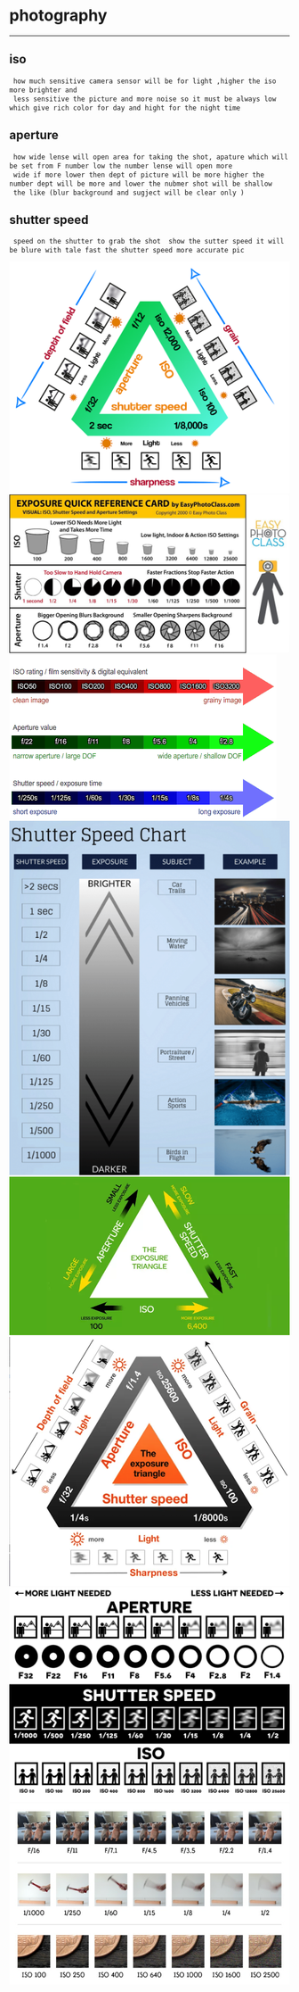 # photography

---
## iso
```
 how much sensitive camera sensor will be for light ,higher the iso more brighter and 
 less sensitive the picture and more noise so it must be always low which give rich color for day and hight for the night time 
```
## aperture 
```
 how wide lense will open area for taking the shot, apature which will be set from F number low the number lense will open more 
 wide if more lower then dept of picture will be more higher the number dept will be more and lower the nubmer shot will be shallow 
 the like (blur background and sugject will be clear only )
 ```
## shutter speed 
```
 speed on the shutter to grab the shot  show the sutter speed it will be blure with tale fast the shutter speed more accurate pic 
```


![img](./image/trignagele.png)
![img](./image/exposure-quick.png)
![img](./image/image1.gif)
![img](./image/image2.png)
![img](./image/image3.jpg.webp)
![img](./image/image4.png)
![img](./image/photography-chart.png)
![img](./image/shutter-speed-chart-1.jpeg)
